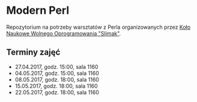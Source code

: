 # Modern Perl

<!--[![](https://slimakuj.files.wordpress.com/2015/04/perl-poster-web.png?w=212&h=300)](https://slimakuj.files.wordpress.com/2015/04/perl-poster-web.png)-->

Repozytorium na potrzeby warsztatów z Perla organizowanych przez [Koło Naukowe
Wolnego Oprogramowania "Slimak"](http://slimak.matinf.uj.edu.pl/).

## Terminy zajęć
* 27.04.2017, godz. 15:00, sala 1160
* 04.05.2017, godz. 15:00, sala 1160
* 08.05.2017, godz. 18:00, sala 1160
* 15.05.2017, godz. 18:00, sala 1160
* 22.05.2017, godz. 18:00, sala 1160
